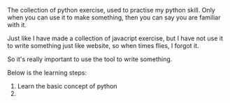 The collection of python exercise, used to practise my python skill. Only when you can use it to make something, then you can say you are familiar with it.

Just like I have made a collection of javacript exercise, but I have not use it to write something just like website, so when times flies, I forgot it.

So it's really important to use the tool to write something.

Below is the learning steps:
1. Learn the basic concept of python
2. 
